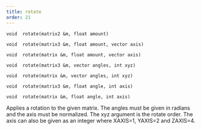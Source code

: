 ```yaml
---
title: rotate
order: 21
---
```

`void  rotate(matrix2 &m, float amount)`

`void  rotate(matrix3 &m, float amount, vector axis)`

`void  rotate(matrix &m, float amount, vector axis)`

`void  rotate(matrix3 &m, vector angles, int xyz)`

`void  rotate(matrix &m, vector angles, int xyz)`

`void  rotate(matrix3 &m, float angle, int axis)`

`void  rotate(matrix &m, float angle, int axis)`

Applies a rotation to the given matrix. The angles must be given in
radians and the axis must be normalized. The xyz argument is the rotate order.
The axis can also be given as an integer where XAXIS=1, YAXIS=2 and ZAXIS=4.
